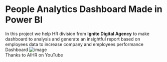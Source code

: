 # People Analytics Dashboard Made in Power BI
In this project we help HR division from **Ignite Digital Agency** to make dashboard to analysis and generate an insightful report based on employees data to increase company and employees performance 
<br>Dashboard
![image](https://github.com/user-attachments/assets/b949a514-0e90-49de-8b49-61615c80d53f)
<br>Thanks to AIHR on YouTube
